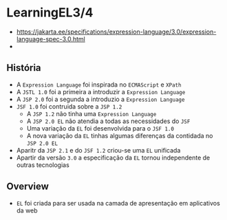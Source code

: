 # LearningEL3/4
- https://jakarta.ee/specifications/expression-language/3.0/expression-language-spec-3.0.html
- 
## História
- A `Expression Language` foi inspirada no `ECMAScript` e `XPath`
- A `JSTL 1.0` foi a primeira a introduzir a `Expression Language`
- A `JSP 2.0` foi a segunda a introduzio a `Expression Language`
- `JSF 1.0` foi contruida sobre a `JSP 1.2`
  - A `JSP 1.2` não tinha uma `Expression Language`
  - A `JSP 2.0 EL` não atendia a todas as necessidades do `JSF`
  - Uma variação da `EL` foi desenvolvida para o `JSF 1.0`
  - A nova variação da `EL` tinhas algumas diferenças da  contidada no `JSP 2.0 EL`
- Aparitr da `JSP 2.1` e do `JSF 1.2` criou-se uma `EL` unificada
- Apartir da versão `3.0` a especificação da `EL` tornou independente de outras tecnologias

## Overview
- `EL` foi criada para ser usada na camada de apresentação em aplicativos da web
